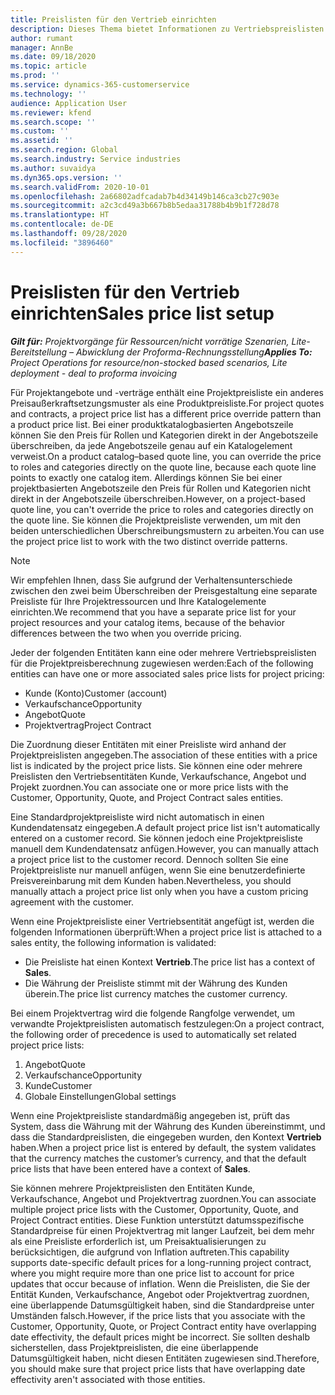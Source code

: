 ```yaml
---
title: Preislisten für den Vertrieb einrichten
description: Dieses Thema bietet Informationen zu Vertriebspreislisten für Projektpreise.
author: rumant
manager: AnnBe
ms.date: 09/18/2020
ms.topic: article
ms.prod: ''
ms.service: dynamics-365-customerservice
ms.technology: ''
audience: Application User
ms.reviewer: kfend
ms.search.scope: ''
ms.custom: ''
ms.assetid: ''
ms.search.region: Global
ms.search.industry: Service industries
ms.author: suvaidya
ms.dyn365.ops.version: ''
ms.search.validFrom: 2020-10-01
ms.openlocfilehash: 2a66802adfcadab7b4d34149b146ca3cb27c903e
ms.sourcegitcommit: a2c3cd49a3b667b8b5edaa31788b4b9b1f728d78
ms.translationtype: HT
ms.contentlocale: de-DE
ms.lasthandoff: 09/28/2020
ms.locfileid: "3896460"
---
```

# <a name="sales-price-list-setup"></a><span data-ttu-id="3dd2d-103">Preislisten für den Vertrieb einrichten</span><span class="sxs-lookup"><span data-stu-id="3dd2d-103">Sales price list setup</span></span>

<span data-ttu-id="3dd2d-104">_**Gilt für:** Projektvorgänge für Ressourcen/nicht vorrätige Szenarien, Lite-Bereitstellung – Abwicklung der Proforma-Rechnungsstellung_</span><span class="sxs-lookup"><span data-stu-id="3dd2d-104">_**Applies To:** Project Operations for resource/non-stocked based scenarios, Lite deployment - deal to proforma invoicing_</span></span>

<span data-ttu-id="3dd2d-105">Für Projektangebote und -verträge enthält eine Projektpreisliste ein anderes Preisaußerkraftsetzungsmuster als eine Produktpreisliste.</span><span class="sxs-lookup"><span data-stu-id="3dd2d-105">For project quotes and contracts, a project price list has a different price override pattern than a product price list.</span></span> <span data-ttu-id="3dd2d-106">Bei einer produktkatalogbasierten Angebotszeile können Sie den Preis für Rollen und Kategorien direkt in der Angebotszeile überschreiben, da jede Angebotszeile genau auf ein Katalogelement verweist.</span><span class="sxs-lookup"><span data-stu-id="3dd2d-106">On a product catalog–based quote line, you can override the price to roles and categories directly on the quote line, because each quote line points to exactly one catalog item.</span></span> <span data-ttu-id="3dd2d-107">Allerdings können Sie bei einer projektbasierten Angebotszeile den Preis für Rollen und Kategorien nicht direkt in der Angebotszeile überschreiben.</span><span class="sxs-lookup"><span data-stu-id="3dd2d-107">However, on a project-based quote line, you can't override the price to roles and categories directly on the quote line.</span></span> <span data-ttu-id="3dd2d-108">Sie können die Projektpreisliste verwenden, um mit den beiden unterschiedlichen Überschreibungsmustern zu arbeiten.</span><span class="sxs-lookup"><span data-stu-id="3dd2d-108">You can use the project price list to work with the two distinct override patterns.</span></span>

> [!NOTE]
> <span data-ttu-id="3dd2d-109">Wir empfehlen Ihnen, dass Sie aufgrund der Verhaltensunterschiede zwischen den zwei beim Überschreiben der Preisgestaltung eine separate Preisliste für Ihre Projektressourcen und Ihre Katalogelemente einrichten.</span><span class="sxs-lookup"><span data-stu-id="3dd2d-109">We recommend that you have a separate price list for your project resources and your catalog items, because of the behavior differences between the two when you override pricing.</span></span>

<span data-ttu-id="3dd2d-110">Jeder der folgenden Entitäten kann eine oder mehrere Vertriebspreislisten für die Projektpreisberechnung zugewiesen werden:</span><span class="sxs-lookup"><span data-stu-id="3dd2d-110">Each of the following entities can have one or more associated sales price lists for project pricing:</span></span>

- <span data-ttu-id="3dd2d-111">Kunde (Konto)</span><span class="sxs-lookup"><span data-stu-id="3dd2d-111">Customer (account)</span></span> 
- <span data-ttu-id="3dd2d-112">Verkaufschance</span><span class="sxs-lookup"><span data-stu-id="3dd2d-112">Opportunity</span></span> 
- <span data-ttu-id="3dd2d-113">Angebot</span><span class="sxs-lookup"><span data-stu-id="3dd2d-113">Quote</span></span> 
- <span data-ttu-id="3dd2d-114">Projektvertrag</span><span class="sxs-lookup"><span data-stu-id="3dd2d-114">Project Contract</span></span>

<span data-ttu-id="3dd2d-115">Die Zuordnung dieser Entitäten mit einer Preisliste wird anhand der Projektpreislisten angegeben.</span><span class="sxs-lookup"><span data-stu-id="3dd2d-115">The association of these entities with a price list is indicated by the project price lists.</span></span> <span data-ttu-id="3dd2d-116">Sie können eine oder mehrere Preislisten den Vertriebsentitäten Kunde, Verkaufschance, Angebot und Projekt zuordnen.</span><span class="sxs-lookup"><span data-stu-id="3dd2d-116">You can associate one or more price lists with the Customer, Opportunity, Quote, and Project Contract sales entities.</span></span>

<span data-ttu-id="3dd2d-117">Eine Standardprojektpreisliste wird nicht automatisch in einen Kundendatensatz eingegeben.</span><span class="sxs-lookup"><span data-stu-id="3dd2d-117">A default project price list isn't automatically entered on a customer record.</span></span> <span data-ttu-id="3dd2d-118">Sie können jedoch eine Projektpreisliste manuell dem Kundendatensatz anfügen.</span><span class="sxs-lookup"><span data-stu-id="3dd2d-118">However, you can manually attach a project price list to the customer record.</span></span> <span data-ttu-id="3dd2d-119">Dennoch sollten Sie eine Projektpreisliste nur manuell anfügen, wenn Sie eine benutzerdefinierte Preisvereinbarung mit dem Kunden haben.</span><span class="sxs-lookup"><span data-stu-id="3dd2d-119">Nevertheless, you should manually attach a project price list only when you have a custom pricing agreement with the customer.</span></span> 

<span data-ttu-id="3dd2d-120">Wenn eine Projektpreisliste einer Vertriebsentität angefügt ist, werden die folgenden Informationen überprüft:</span><span class="sxs-lookup"><span data-stu-id="3dd2d-120">When a project price list is attached to a sales entity, the following information is validated:</span></span>

- <span data-ttu-id="3dd2d-121">Die Preisliste hat einen Kontext **Vertrieb**.</span><span class="sxs-lookup"><span data-stu-id="3dd2d-121">The price list has a context of **Sales**.</span></span> 
- <span data-ttu-id="3dd2d-122">Die Währung der Preisliste stimmt mit der Währung des Kunden überein.</span><span class="sxs-lookup"><span data-stu-id="3dd2d-122">The price list currency matches the customer currency.</span></span> 

<span data-ttu-id="3dd2d-123">Bei einem Projektvertrag wird die folgende Rangfolge verwendet, um verwandte Projektpreislisten automatisch festzulegen:</span><span class="sxs-lookup"><span data-stu-id="3dd2d-123">On a project contract, the following order of precedence is used to automatically set related project price lists:</span></span>

1. <span data-ttu-id="3dd2d-124">Angebot</span><span class="sxs-lookup"><span data-stu-id="3dd2d-124">Quote</span></span>
2. <span data-ttu-id="3dd2d-125">Verkaufschance</span><span class="sxs-lookup"><span data-stu-id="3dd2d-125">Opportunity</span></span>
3. <span data-ttu-id="3dd2d-126">Kunde</span><span class="sxs-lookup"><span data-stu-id="3dd2d-126">Customer</span></span> 
4. <span data-ttu-id="3dd2d-127">Globale Einstellungen</span><span class="sxs-lookup"><span data-stu-id="3dd2d-127">Global settings</span></span> 

<span data-ttu-id="3dd2d-128">Wenn eine Projektpreisliste standardmäßig angegeben ist, prüft das System, dass die Währung mit der Währung des Kunden übereinstimmt, und dass die Standardpreislisten, die eingegeben wurden, den Kontext **Vertrieb** haben.</span><span class="sxs-lookup"><span data-stu-id="3dd2d-128">When a project price list is entered by default, the system validates that the currency matches the customer’s currency, and that the default price lists that have been entered have a context of **Sales**.</span></span>

<span data-ttu-id="3dd2d-129">Sie können mehrere Projektpreislisten den Entitäten Kunde, Verkaufschance, Angebot und Projektvertrag zuordnen.</span><span class="sxs-lookup"><span data-stu-id="3dd2d-129">You can associate multiple project price lists with the Customer, Opportunity, Quote, and Project Contract entities.</span></span> <span data-ttu-id="3dd2d-130">Diese Funktion unterstützt datumsspezifische Standardpreise für einen Projektvertrag mit langer Laufzeit, bei dem mehr als eine Preisliste erforderlich ist, um Preisaktualisierungen zu berücksichtigen, die aufgrund von Inflation auftreten.</span><span class="sxs-lookup"><span data-stu-id="3dd2d-130">This capability supports date-specific default prices for a long-running project contract, where you might require more than one price list to account for price updates that occur because of inflation.</span></span> <span data-ttu-id="3dd2d-131">Wenn die Preislisten, die Sie der Entität Kunden, Verkaufschance, Angebot oder Projektvertrag zuordnen, eine überlappende Datumsgültigkeit haben, sind die Standardpreise unter Umständen falsch.</span><span class="sxs-lookup"><span data-stu-id="3dd2d-131">However, if the price lists that you associate with the Customer, Opportunity, Quote, or Project Contract entity have overlapping date effectivity, the default prices might be incorrect.</span></span> <span data-ttu-id="3dd2d-132">Sie sollten deshalb sicherstellen, dass Projektpreislisten, die eine überlappende Datumsgültigkeit haben, nicht diesen Entitäten zugewiesen sind.</span><span class="sxs-lookup"><span data-stu-id="3dd2d-132">Therefore, you should make sure that project price lists that have overlapping date effectivity aren't associated with those entities.</span></span>
